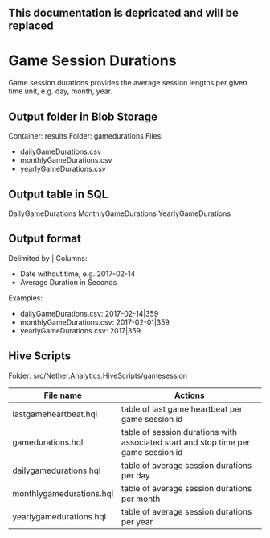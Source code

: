 ## This documentation is depricated and will be replaced

# Game Session Durations

Game session durations provides the average session lengths per given time unit, e.g. day, month, year.

## Output folder in Blob Storage

Container: results
Folder: gamedurations
Files:
* dailyGameDurations.csv
* monthlyGameDurations.csv
* yearlyGameDurations.csv

## Output table in SQL

DailyGameDurations
MonthlyGameDurations
YearlyGameDurations

## Output format

Delimited by |
Columns:

* Date without time, e.g. 2017-02-14
* Average Duration in Seconds

Examples:
* dailyGameDurations.csv: 2017-02-14|359
* monthlyGameDurations.csv: 2017-02-01|359
* yearlyGameDurations.csv: 2017|359

## Hive Scripts

Folder: [src/Nether.Analytics.HiveScripts/gamesession](src/Nether.Analytics.HiveScripts/gamesession)


File name | Actions 
---------|----------
 lastgameheartbeat.hql | table of last game heartbeat per game session id
 gamedurations.hql | table of session durations with associated start and stop time per game session id
 dailygamedurations.hql | table of average session durations per day
 monthlygamedurations.hql | table of average session durations per month
 yearlygamedurations.hql | table of average session durations per year
